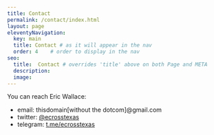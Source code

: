 ```yaml
---
title: Contact
permalink: /contact/index.html
layout: page
eleventyNavigation:
  key: main
  title: Contact # as it will appear in the nav
  order: 4    # order to display in the nav
seo:
  title:  Contact # overrides 'title' above on both Page and META
  description:
  image:
---
```


You can reach Eric Wallace:

- email: thisdomain[without the dotcom]@gmail.com
- twitter: [@ecrosstexas](https://www.twitter.com/ecrosstexas)
- telegram: [t.me/ecrosstexas](https://t.me/ecrosstexas)
